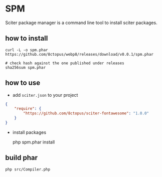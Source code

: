 # SPM

Sciter package manager is a command line tool to install sciter packages.

## how to install

    curl -L -o spm.phar https://github.com/8ctopus/webp8/releases/download/v0.0.1/spm.phar

    # check hash against the one published under releases
    sha256sum spm.phar

## how to use

* add `sciter.json` to your project

```json
{
    "require": {
        "https://github.com/8ctopus/sciter-fontawesome": "1.0.0"
    }
}
```

* install packages

    php spm.phar install

## build phar

    php src/Compiler.php
